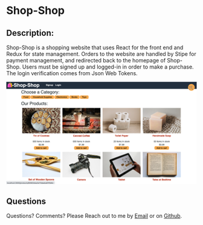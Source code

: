 # Shop-Shop

## Description: 
Shop-Shop is a shopping website that uses React for the front end and Redux for state management. Orders to the website are handled by Stipe for payment management, and redirected back to the homepage of Shop-Shop. Users must be signed up and logged-in in order to make a purchase. The login verification comes from Json Web Tokens. 

![](screenshot.png)

## Questions <a name="questions"/>
Questions? Comments? Please Reach out to me by [Email](mailto:benn925@yahoo.com) or on [Github](https://github.com/benwade91).

